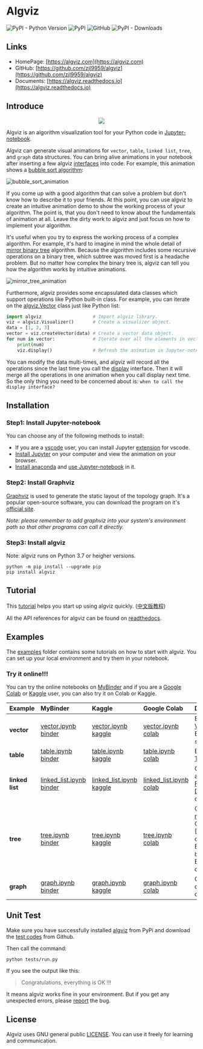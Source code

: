 # Algviz

![PyPI - Python Version](https://img.shields.io/pypi/pyversions/algviz)
![PyPI](https://img.shields.io/pypi/v/algviz)
![GitHub](https://img.shields.io/github/license/zjl9959/algviz)
![PyPI - Downloads](https://img.shields.io/pypi/dm/algviz)

## Links

+ HomePage: [https://algviz.com](https://algviz.com)
+ GitHub: [https://github.com/zjl9959/algviz](https://github.com/zjl9959/algviz)
+ Documents: [https://algviz.readthedocs.io](https://algviz.readthedocs.io)

## Introduce

<div align=center><img src="https://cdn.jsdelivr.net/gh/zjl9959/algviz@main/docs/images/logo_v1.svg"/></div>

Algviz is an algorithm visualization tool for your Python code in [Jupyter-notebook](https://jupyter.org/).

Algviz can generate visual animations for `vector`, `table`, `linked list`, `tree`, and `graph` data structures.
You can bring alive animations in your notebook after inserting a few algviz [interfaces](https://algviz.readthedocs.io/en/latest/api.html#module-algviz) into code. For example, this animation shows a [bubble sort algorithm]:

![bubble_sort_animation](https://cdn.jsdelivr.net/gh/zjl9959/algviz@main/docs/animation_images/bubble_sort.svg)

If you come up with a good algorithm that can solve a problem but don't know how to describe it to your friends. At this point, you can use algviz to create an intuitive animation demo to show the working process of your algorithm. The point is, that you don't need to know about the fundamentals of animation at all. Leave the dirty work to algviz and just focus on how to implement your algorithm.

It's useful when you try to express the working process of a complex algorithm.
For example, it's hard to imagine in mind the whole detail of [mirror binary tree](https://medium.com/@ajinkyajawale/convert-a-binary-tree-into-its-mirror-tree-42ea44cea237) algorithm.
Because the algorithm includes some recursive operations on a binary tree, which subtree was moved first is a headache problem. But no matter how complex the binary tree is, algviz can tell you how the algorithm works by intuitive animations.

![mirror_tree_animation](https://cdn.jsdelivr.net/gh/zjl9959/algviz@main/docs/animation_images/mirror_tree_complete.svg)

Furthermore, algviz provides some encapsulated data classes which support operations like Python built-in class. For example, you can iterate on the [algviz.Vector](https://algviz.readthedocs.io/en/latest/api.html#algviz.vector.Vector) class just like Python list:

```python
import algviz                   # Import algviz library.
viz = algviz.Visualizer()       # Create a visualizer object.
data = [1, 2, 3]
vector = viz.createVector(data) # Create a vector data object.
for num in vector:              # Iterate over all the elements in vector.
    print(num)
    viz.display()               # Refresh the animation in Jupyter-notebook.
```

You can modify the data multi-times, and algviz will record all the operations since the last time you call the [display](https://algviz.readthedocs.io/en/latest/api.html#algviz.visual.Visualizer.display) interface. Then it will merge all the operations in one animation when you call display next time. So the only thing you need to be concerned about is: `when to call the display interface?`


## Installation

### Step1: Install Jupyter-notebook

You can choose any of the following methods to install:

+ If you are a [vscode](https://code.visualstudio.com/) user, you can install Jupyter [extension](https://marketplace.visualstudio.com/items?itemName=ms-toolsai.jupyter) for vscode.
+ [Install Jupyter](https://jupyter.org/install) on your computer and view the animation on your browser.
+ [Install anaconda](https://docs.anaconda.com/anaconda/install/index.html) and [use Jupyter-notebook](https://docs.anaconda.com/ae-notebooks/user-guide/basic-tasks/apps/jupyter/index.html) in it.

### Step2: Install Graphviz

[Graphviz](https://graphviz.org/) is used to generate the static layout of the topology graph.
It's a popular open-source software, you can download the program on it's [official site](https://graphviz.org/download/).

*Note: please remember to add graphviz into your system's environment path so that other programs can call it directly.*

### Step3: Install algviz

Note: algviz runs on Python 3.7 or heigher versions.

```shell
python -m pip install --upgrade pip
pip install algviz
```

## Tutorial

This [tutorial](https://algviz.com/en/examples.html) helps you start up using algviz quickly. ([中文版教程](https://algviz.com/cn/examples.html))

All the API references for algviz can be found on [readthedocs](https://algviz.readthedocs.io/en/latest/api.html#).

## Examples

The [examples](https://github.com/zjl9959/algviz/tree/main/examples) folder contains some tutorials on how to start with algviz. You can set up your local environment and try them in your notebook. 

### Try it online!!!

You can try the online notebooks on [MyBinder](https://mybinder.org/) and if you are a [Google Colab](https://colab.research.google.com/) or [Kaggle](https://www.kaggle.com/) user, you can also try it on Colab or Kaggle.


| Example         |  MyBinder           |   Kaggle       | Google Colab         |  Description                       |
| :----           | :------             | :-------       | :---------                 | :-------                           |
| **vector**      | [vector.ipynb binder]      |     [vector.ipynb kaggle]         | [vector.ipynb colab]       | Basic operations on [Vector] class. <br> Example of `bubble sort algorithm`. |
| **table**       | [table.ipynb binder]       |     [table.ipynb kaggle]         | [table.ipynb colab]        | Basic operations on [Table] class.  |
| **linked list** | [linked_list.ipynb binder] |     [linked_list.ipynb kaggle]        | [linked_list.ipynb colab]  | Create linked list and operate [ForwardLinkedNode], [DoublyLinkedNode] classes. |
| **tree**        | [tree.ipynb binder]        |   [tree.ipynb kaggle]          | [tree.ipynb colab]         | Create [binary tree], [normal tree] <br> Operate [TreeNode], [BinaryTreeNode] classes. <br> Example of `mirror binary tree`. <br> Example of construct `trie tree`. |
| **graph**       | [graph.ipynb binder]       |   [graph.ipynb kaggle]    | [graph.ipynb colab]        | Create [graph] and operate [GraphNode] class. |


## Unit Test

Make sure you have successfully installed [algviz](https://pypi.org/project/algviz/) from PyPi and download the [test codes](https://github.com/zjl9959/algviz/tree/main/tests) from Github.

Then call the command:

```shell
python tests/run.py
```

If you see the output like this:

> Congratulations, everything is OK !!!

It means algviz works fine in your environment.
But if you get any unexpected errors, please [report](https://github.com/zjl9959/algviz/issues) the bug.

## License

Algviz uses GNU general public [LICENSE](https://github.com/zjl9959/algviz/blob/main/LICENSE). You can use it freely for learning and communication.


[Vector]: https://algviz.readthedocs.io/en/latest/api.html#algviz.vector.Vector
[Table]: https://algviz.readthedocs.io/en/latest/api.html#algviz.table.Table
[ForwardLinkedNode]: https://algviz.readthedocs.io/en/latest/api.html#algviz.linked_list.ForwardLinkedListNode
[DoublyLinkedNode]: https://algviz.readthedocs.io/en/latest/api.html#algviz.linked_list.DoublyLinkedListNode
[binary tree]: https://algviz.readthedocs.io/en/latest/api.html#algviz.tree.parseBinaryTree
[normal tree]: https://algviz.readthedocs.io/en/latest/api.html#algviz.tree.parseTree
[TreeNode]: https://algviz.readthedocs.io/en/latest/api.html#algviz.tree.TreeNode
[graph]: https://algviz.readthedocs.io/en/latest/api.html#algviz.graph.parseGraph
[GraphNode]: https://algviz.readthedocs.io/en/latest/api.html#algviz.graph.GraphNode

[vector.ipynb binder]: https://mybinder.org/v2/gh/zjl9959/algviz/main?labpath=examples%2Fvector.ipynb
[table.ipynb binder]: https://mybinder.org/v2/gh/zjl9959/algviz/main?labpath=examples%2Ftable.ipynb
[linked_list.ipynb binder]: https://mybinder.org/v2/gh/zjl9959/algviz/main?labpath=examples%2Flinked_list.ipynb
[tree.ipynb binder]: https://mybinder.org/v2/gh/zjl9959/algviz/main?labpath=examples%2Ftree.ipynb
[graph.ipynb binder]: https://mybinder.org/v2/gh/zjl9959/algviz/main?labpath=examples%2Fgraph.ipynb
[vector.ipynb kaggle]: https://www.kaggle.com/code/algviz/vector-example
[table.ipynb kaggle]: https://www.kaggle.com/algviz/table-example
[linked_list.ipynb kaggle]: https://www.kaggle.com/algviz/linked-list-example
[tree.ipynb kaggle]: https://www.kaggle.com/algviz/tree-example
[graph.ipynb kaggle]: https://www.kaggle.com/algviz/graph-example
[vector.ipynb colab]: https://colab.research.google.com/drive/1RgAoKbiSBXdSvBg65pwu9pJp5bQL1pCs?usp=sharing
[table.ipynb colab]: https://colab.research.google.com/drive/1GH6XgKDpUA2GKxiLm5tljp19wUvmnDxO?usp=sharing
[linked_list.ipynb colab]: https://colab.research.google.com/drive/1rsg-6irXzQODPi6DUZhtu-pKq_r55hwV?usp=sharing
[tree.ipynb colab]: https://colab.research.google.com/drive/138pnzwoS2vdhssZyTx-k5rwBQNb2Hi9N?usp=sharing
[graph.ipynb colab]: https://colab.research.google.com/drive/14hF30-N9VGBb5-vkERPuURvmnB9VspU9?usp=sharing

[bubble sort algorithm]: https://en.wikipedia.org/wiki/Bubble_sort
